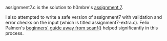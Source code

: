 assignment7.c is the solution to h0mbre's [assignment 7](https://github.com/h0mbre/Learning-C/tree/master/Assignment-07).

I also attempted to write a safe version of assignment7 with validation and error checks on the input (which is titled assignment7-extra.c).
Felix Palmen's [beginners' guide away from scanf()](https://www.sekrit.de/webdocs/c/beginners-guide-away-from-scanf.html) helped significantly in this process.
